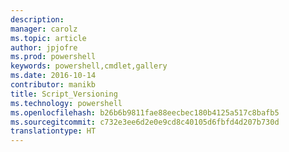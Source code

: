 ```yaml
---
description: 
manager: carolz
ms.topic: article
author: jpjofre
ms.prod: powershell
keywords: powershell,cmdlet,gallery
ms.date: 2016-10-14
contributor: manikb
title: Script_Versioning
ms.technology: powershell
ms.openlocfilehash: b26b6b9811fae88eecbec180b4125a517c8bafb5
ms.sourcegitcommit: c732e3ee6d2e0e9cd8c40105d6fbfd4d207b730d
translationtype: HT
---
```

